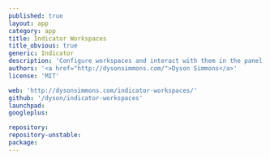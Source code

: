```yaml
---
published: true
layout: app
category: app
title: Indicator Workspaces
title_obvious: true
generic: Indicator
description: 'Configure workspaces and interact with them in the panel.'
authors: '<a href="http://dysonsimmons.com/">Dyson Simmons</a>'
license: 'MIT'

web: 'http://dysonsimmons.com/indicator-workspaces/'
github: '/dyson/indicator-workspaces'
launchpad:
googleplus:

repository:
repository-unstable:
package:
---
```

